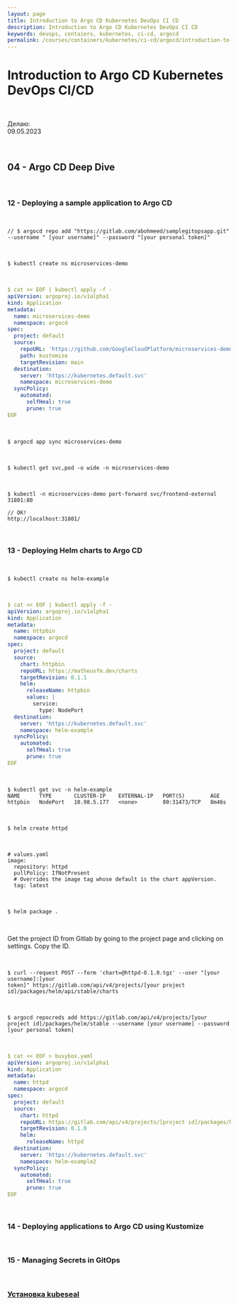 ```yaml
---
layout: page
title: Introduction to Argo CD Kubernetes DevOps CI CD
description: Introduction to Argo CD Kubernetes DevOps CI CD
keywords: devops, contaiers, kubernetes, ci-cd, argocd
permalink: /courses/containers/kubernetes/ci-cd/argocd/introduction-to-argo-cd-kubernetes-devops-ci-cd/deploying-a-sample-application/
---
```


# Introduction to Argo CD Kubernetes DevOps CI/CD

<br/>

Делаю:  
09.05.2023

<br/>

## 04 - Argo CD Deep Dive

<br/>

### 12 - Deploying a sample application to Argo CD

<br/>

```
// $ argocd repo add "https://gitlab.com/abohmeed/samplegitopsapp.git" --username " [your username]" --password "[your personal token]"
```

<br/>

```
$ kubectl create ns microservices-demo
```

<br/>

```yaml
$ cat << EOF | kubectl apply -f -
apiVersion: argoproj.io/v1alpha1
kind: Application
metadata:
  name: microservices-demo
  namespace: argocd
spec:
  project: default
  source:
    repoURL: 'https://github.com/GoogleCloudPlatform/microservices-demo.git'
    path: kustomize
    targetRevision: main
  destination:
    server: 'https://kubernetes.default.svc'
    namespace: microservices-demo
  syncPolicy:
    automated:
      selfHeal: true
      prune: true
EOF
```

<br/>

```
$ argocd app sync microservices-demo
```

<br/>

```
$ kubectl get svc,pod -o wide -n microservices-demo
```

<br/>

```
$ kubectl -n microservices-demo port-forward svc/frontend-external 31801:80
```

```
// OK!
http://localhost:31801/
```

<br/>

### 13 - Deploying Helm charts to Argo CD

<br/>

```
$ kubectl create ns helm-example
```

<br/>

```yaml
$ cat << EOF | kubectl apply -f -
apiVersion: argoproj.io/v1alpha1
kind: Application
metadata:
  name: httpbin
  namespace: argocd
spec:
  project: default
  source:
    chart: httpbin
    repoURL: https://matheusfm.dev/charts
    targetRevision: 0.1.1
    helm:
      releaseName: httpbin
      values: |
        service:
          type: NodePort
  destination:
    server: 'https://kubernetes.default.svc'
    namespace: helm-example
  syncPolicy:
    automated:
      selfHeal: true
      prune: true
EOF
```

<br/>

```
$ kubectl get svc -n helm-example
NAME      TYPE       CLUSTER-IP    EXTERNAL-IP   PORT(S)        AGE
httpbin   NodePort   10.98.5.177   <none>        80:31473/TCP   8m46s
```

<br/>

```
$ helm create httpd
```

<br/>

```
# values.yaml
image:
  repository: httpd
  pullPolicy: IfNotPresent
  # Overrides the image tag whose default is the chart appVersion.
  tag: latest
```

<br/>

```
$ helm package .
```

<br/>

Get the project ID from Gitlab by going to the project page and clicking on settings. Copy the ID.

<br/>

```
$ curl --request POST --form 'chart=@httpd-0.1.0.tgz' --user "[your username]:[your
token]" https://gitlab.com/api/v4/projects/[your project id]/packages/helm/api/stable/charts
```

<br/>

```
$ argocd repocreds add https://gitlab.com/api/v4/projects/[your project id]/packages/helm/stable --username [your username] --password [your personal token]
```

<br/>

```yaml
$ cat << EOF > busybox.yaml
apiVersion: argoproj.io/v1alpha1
kind: Application
metadata:
  name: httpd
  namespace: argocd
spec:
  project: default
  source:
    chart: httpd
    repoURL: https://gitlab.com/api/v4/projects/[project id]/packages/helm/stable
    targetRevision: 0.1.0
    helm:
      releaseName: httpd
  destination:
    server: 'https://kubernetes.default.svc'
    namespace: helm-example2
  syncPolicy:
    automated:
      selfHeal: true
      prune: true
EOF
```

<br/>

### 14 - Deploying applications to Argo CD using Kustomize

<br/>

### 15 - Managing Secrets in GitOps

<br/>

### [Установка kubeseal](/tools/containers/kubernetes/tools/security/bitnami-seal/)
